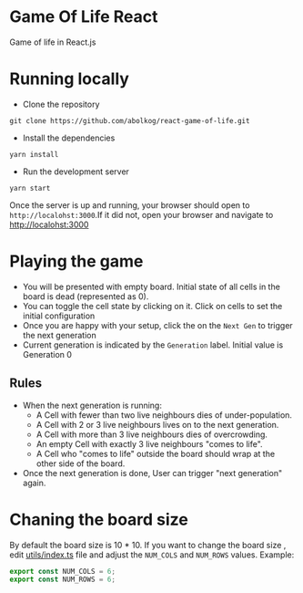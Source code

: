 # Game Of Life React

Game of life in React.js

# Running locally

- Clone the repository

```shell
git clone https://github.com/abolkog/react-game-of-life.git
```

- Install the dependencies

```shell
yarn install
```

- Run the development server

```shell
yarn start
```

Once the server is up and running, your browser should open to `http://localohst:3000`.If it did not, open your browser and navigate to [http://localohst:3000](http://localohst:3000)

# Playing the game

- You will be presented with empty board. Initial state of all cells in the board is dead (represented as 0).
- You can toggle the cell state by clicking on it. Click on cells to set the initial configuration
- Once you are happy with your setup, click the on the `Next Gen` to trigger the next generation
- Current generation is indicated by the `Generation` label. Initial value is Generation 0

## Rules

- When the next generation is running:
  - A Cell with fewer than two live neighbours dies of under-population.
  - A Cell with 2 or 3 live neighbours lives on to the next generation.
  - A Cell with more than 3 live neighbours dies of overcrowding.
  - An empty Cell with exactly 3 live neighbours "comes to life".
  - A Cell who "comes to life" outside the board should wrap at the other side of the board.
- Once the next generation is done, User can trigger "next generation" again.

# Chaning the board size

By default the board size is 10 \* 10. If you want to change the board size , edit [utils/index.ts](./src/utils/index.ts) file and adjust the `NUM_COLS` and `NUM_ROWS` values. Example:

```javascript
export const NUM_COLS = 6;
export const NUM_ROWS = 6;
```
